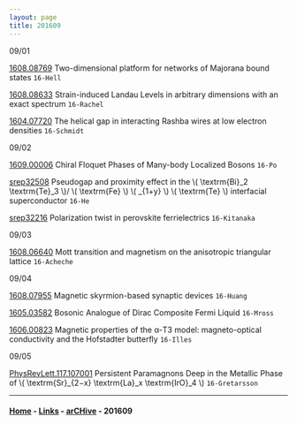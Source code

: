 ```yaml
---
layout: page
title: 201609
---
```



09/01

[1608.08769](http://arxiv.org/abs/1608.08769) Two-dimensional platform for networks of Majorana bound states `16-Hell`

[1608.08633](http://arxiv.org/abs/1608.08633) Strain-induced Landau Levels in arbitrary dimensions with an exact spectrum `16-Rachel`

[1604.07720](https://arxiv.org/abs/1604.07720) The helical gap in interacting Rashba wires at low electron densities `16-Schmidt`

09/02

[1609.00006](http://arxiv.org/abs/1609.00006) Chiral Floquet Phases of Many-body Localized Bosons `16-Po`

[srep32508](http://www.nature.com/articles/srep32508) Pseudogap and proximity effect in the \\( \textrm{Bi}_2 \textrm{Te}_3 \\)/ \\( \textrm{Fe} \\) \\( _{1+y} \\) \\( \textrm{Te} \\) interfacial superconductor `16-He`


[srep32216](http://www.nature.com/articles/srep32216) Polarization twist in perovskite ferrielectrics `16-Kitanaka`


09/03

[1608.06640](http://arxiv.org/abs/1608.06640) Mott transition and magnetism on the anisotropic triangular lattice `16-Acheche` 


09/04

[1608.07955](http://arxiv.org/abs/1608.07955) Magnetic skyrmion-based synaptic devices `16-Huang` 

[1605.03582](https://arxiv.org/abs/1605.03582) Bosonic Analogue of Dirac Composite Fermi Liquid `16-Mross`

[1606.00823](https://arxiv.org/abs/1606.00823) Magnetic properties of the α-T3 model: magneto-optical conductivity and the Hofstadter butterfly `16-Illes`

09/05

[PhysRevLett.117.107001](http://journals.aps.org/prl/abstract/10.1103/PhysRevLett.117.107001) Persistent Paramagnons Deep in the Metallic Phase of \\( \textrm{Sr}_{2−x} \textrm{La}_x \textrm{IrO}_4 \\) `16-Gretarsson`


---


#### [Home](/blog) - [Links](/blog/Links.html) - [arCHive](/blog/arCHive.html) - 201609
